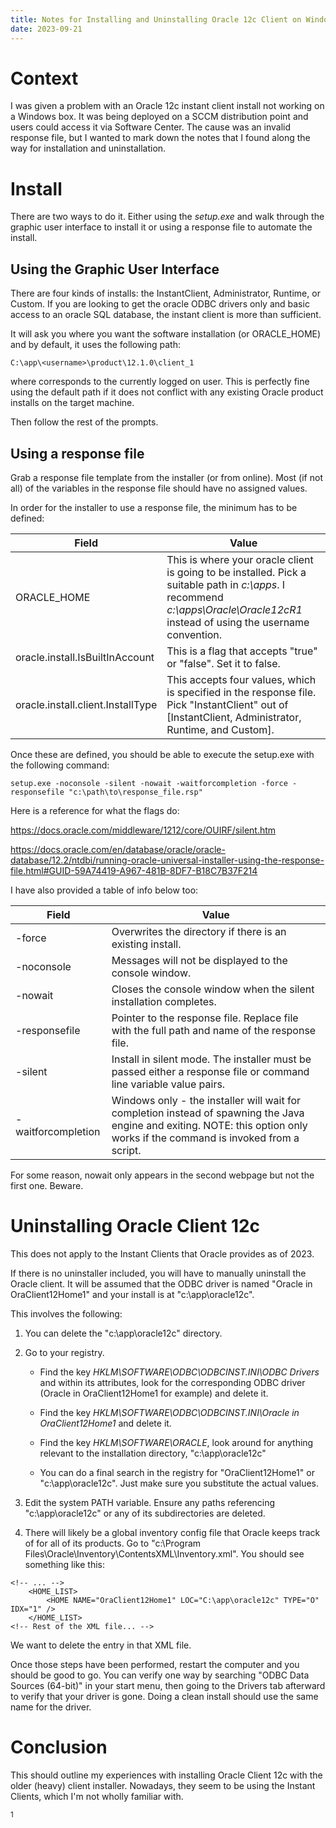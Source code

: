 ```yaml
---
title: Notes for Installing and Uninstalling Oracle 12c Client on Windows
date: 2023-09-21
---
```


# Context

I was given a problem with an Oracle 12c instant client install not working on a Windows box. It was being deployed on a SCCM distribution point and users could access it via Software Center. The cause was an invalid response file, but I wanted to mark down the notes that I found along the way for installation and uninstallation.

# Install

There are two ways to do it. Either using the *setup.exe* and walk through the graphic user interface to install it or using a response file to automate the install.

## Using the Graphic User Interface

There are four kinds of installs: the InstantClient, Administrator, Runtime, or Custom. If you are looking to get the oracle ODBC drivers only and basic access to an oracle SQL database, the instant client is more than sufficient.

It will ask you where you want the software installation (or ORACLE_HOME) and by default, it uses the following path:

```
C:\app\<username>\product\12.1.0\client_1
```

where *<username>* corresponds to the currently logged on user. This is perfectly fine using the default path if it does not conflict with any existing Oracle product installs on the target machine.

Then follow the rest of the prompts.

## Using a response file

Grab a response file template from the installer (or from online). Most (if not all) of the variables in the response file should have no assigned values.

In order for the installer to use a response file, the minimum has to be defined:

| Field | Value | 
| ----------- | ----------- |
| ORACLE_HOME | This is where your oracle client is going to be installed. Pick a suitable path in *c:\apps*. I recommend *c:\apps\Oracle\Oracle12cR1* instead of using the username convention. | 
| oracle.install.IsBuiltInAccount |This is a flag that accepts "true" or "false". Set it to false. | 
| oracle.install.client.InstallType |This accepts four values, which is specified in the response file. Pick "InstantClient" out of [InstantClient, Administrator, Runtime, and Custom]. |

Once these are defined, you should be able to execute the setup.exe with the following command:

```
setup.exe -noconsole -silent -nowait -waitforcompletion -force -responsefile "c:\path\to\response_file.rsp"
```

Here is a reference for what the flags do: 

https://docs.oracle.com/middleware/1212/core/OUIRF/silent.htm

https://docs.oracle.com/en/database/oracle/oracle-database/12.2/ntdbi/running-oracle-universal-installer-using-the-response-file.html#GUID-59A74419-A967-481B-8DF7-B18C7B37F214

I have also provided a table of info below too:

| Field | Value | 
| ----------- | ----------- |
| -force | Overwrites the directory if there is an existing install. | 
| -noconsole | Messages will not be displayed to the console window. | 
| -nowait |Closes the console window when the silent installation completes.|
| -responsefile | Pointer to the response file. Replace file with the full path and name of the response file. | 
| -silent | Install in silent mode. The installer must be passed either a response file or command line variable value pairs. | 
| -waitforcompletion | Windows only - the installer will wait for completion instead of spawning the Java engine and exiting. NOTE: this option only works if the command is invoked from a script. | 

For some reason, nowait only appears in the second webpage but not the first one. Beware.

# Uninstalling Oracle Client 12c

This does not apply to the Instant Clients that Oracle provides as of 2023.

If there is no uninstaller included, you will have to manually uninstall the Oracle client. It will be assumed that the ODBC driver is named "Oracle in OraClient12Home1" and your install is at "c:\app\oracle12c".

This involves the following:

1. You can delete the "c:\app\oracle12c" directory.

2. Go to your registry.

    - Find the key *HKLM\SOFTWARE\ODBC\ODBCINST.INI\ODBC Drivers* and within its attributes, look for the corresponding ODBC driver (Oracle in OraClient12Home1 for example) and delete it.

    - Find the key *HKLM\SOFTWARE\ODBC\ODBCINST.INI\Oracle in OraClient12Home1* and delete it.

    - Find the key *HKLM\SOFTWARE\ORACLE*, look around for anything relevant to the installation directory, "c:\app\oracle12c"

    - You can do a final search in the registry for "OraClient12Home1" or "c:\app\oracle12c". Just make sure you substitute the actual values.

3. Edit the system PATH variable. Ensure any paths referencing "c:\app\oracle12c" or any of its subdirectories are deleted.

4. There will likely be a global inventory config file that Oracle keeps track of for all of its products. Go to "c:\Program Files\Oracle\Inventory\ContentsXML\Inventory.xml". You should see something like this:

```
<!-- ... -->
    <HOME_LIST>
        <HOME NAME="OraClient12Home1" LOC="C:\app\oracle12c" TYPE="O" IDX="1" />
    </HOME_LIST>
<!-- Rest of the XML file... -->
```

We want to delete the <HOME> entry in that XML file.

Once those steps have been performed, restart the computer and you should be good to go. You can verify one way by searching "ODBC Data Sources (64-bit)" in your start menu, then going to the Drivers tab afterward to verify that your driver is gone. Doing a clean install should use the same name for the driver.

# Conclusion
This should outline my experiences with installing Oracle Client 12c with the older (heavy) client installer. Nowadays, they seem to be using the Instant Clients, which I'm not wholly familiar with.


<sup>1</sup>

